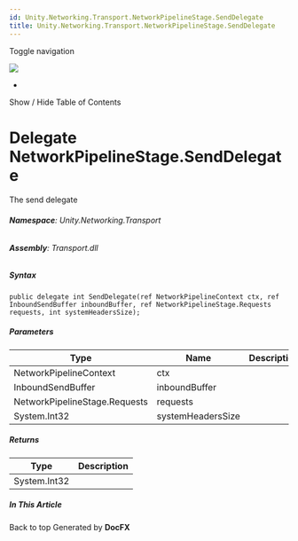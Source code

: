 ```yaml
---
id: Unity.Networking.Transport.NetworkPipelineStage.SendDelegate
title: Unity.Networking.Transport.NetworkPipelineStage.SendDelegate
---
```


<div id="wrapper">

<div>

<div class="container">

<div class="navbar-header">

Toggle navigation

<img src="../logo.svg" id="logo" class="svg" />

</div>

<div id="navbar" class="collapse navbar-collapse">

<div class="form-group">

</div>

</div>

</div>

<div class="subnav navbar navbar-default">

<div id="breadcrumb" class="container hide-when-search">

-   

</div>

</div>

</div>

<div class="container body-content hide-when-search" role="main">

<div class="sidenav hide-when-search">

Show / Hide Table of Contents

<div id="sidetoggle" class="sidetoggle collapse">

<div id="sidetoc">

</div>

</div>

</div>

<div class="article row grid-right">

<div class="col-md-10">

# Delegate NetworkPipelineStage.SendDelegate

<div class="markdown level0 summary">

The send delegate

</div>

<div class="markdown level0 conceptual">

</div>

###### **Namespace**: Unity.Networking.Transport

###### **Assembly**: Transport.dll

##### Syntax

<div class="codewrapper">

``` lang-csharp
public delegate int SendDelegate(ref NetworkPipelineContext ctx, ref InboundSendBuffer inboundBuffer, ref NetworkPipelineStage.Requests requests, int systemHeadersSize);
```

</div>

##### Parameters

| Type                          | Name              | Description |
|-------------------------------|-------------------|-------------|
| NetworkPipelineContext        | ctx               |             |
| InboundSendBuffer             | inboundBuffer     |             |
| NetworkPipelineStage.Requests | requests          |             |
| System.Int32                  | systemHeadersSize |             |

##### Returns

| Type         | Description |
|--------------|-------------|
| System.Int32 |             |

</div>

<div class="hidden-sm col-md-2" role="complementary">

<div class="sideaffix">

<div class="contribution">

</div>

##### In This Article

<div>

</div>

</div>

</div>

</div>

</div>

<div class="grad-bottom">

</div>

<div class="footer">

<div class="container">

Back to top Generated by **DocFX**

</div>

</div>

</div>

